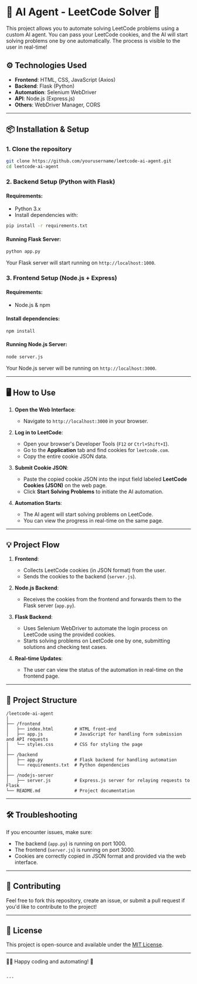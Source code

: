 # 🚀 AI Agent - LeetCode Solver 🤖

This project allows you to automate solving LeetCode problems using a custom AI agent. You can pass your LeetCode cookies, and the AI will start solving problems one by one automatically. The process is visible to the user in real-time!

## ⚙️ Technologies Used

- **Frontend**: HTML, CSS, JavaScript (Axios)
- **Backend**: Flask (Python)
- **Automation**: Selenium WebDriver
- **API**: Node.js (Express.js)
- **Others**: WebDriver Manager, CORS

---

## 📦 Installation & Setup

### 1. Clone the repository

```bash
git clone https://github.com/yourusername/leetcode-ai-agent.git
cd leetcode-ai-agent
```

### 2. Backend Setup (Python with Flask)

#### Requirements:
- Python 3.x
- Install dependencies with:

```bash
pip install -r requirements.txt
```

#### Running Flask Server:

```bash
python app.py
```

Your Flask server will start running on `http://localhost:1000`.

### 3. Frontend Setup (Node.js + Express)

#### Requirements:
- Node.js & npm

#### Install dependencies:

```bash
npm install
```

#### Running Node.js Server:

```bash
node server.js
```

Your Node.js server will be running on `http://localhost:3000`.

---

## 🖥️ How to Use

1. **Open the Web Interface**:
   - Navigate to `http://localhost:3000` in your browser.

2. **Log in to LeetCode**:
   - Open your browser's Developer Tools (`F12` or `Ctrl+Shift+I`).
   - Go to the **Application** tab and find cookies for `leetcode.com`.
   - Copy the entire cookie JSON data.

3. **Submit Cookie JSON**:
   - Paste the copied cookie JSON into the input field labeled **LeetCode Cookies (JSON)** on the web page.
   - Click **Start Solving Problems** to initiate the AI automation.

4. **Automation Starts**:
   - The AI agent will start solving problems on LeetCode.
   - You can view the progress in real-time on the same page.

---

## 💡 Project Flow

1. **Frontend**:
   - Collects LeetCode cookies (in JSON format) from the user.
   - Sends the cookies to the backend (`server.js`).

2. **Node.js Backend**:
   - Receives the cookies from the frontend and forwards them to the Flask server (`app.py`).
   
3. **Flask Backend**:
   - Uses Selenium WebDriver to automate the login process on LeetCode using the provided cookies.
   - Starts solving problems on LeetCode one by one, submitting solutions and checking test cases.

4. **Real-time Updates**:
   - The user can view the status of the automation in real-time on the frontend page.

---

## 📜 Project Structure

```
/leetcode-ai-agent
│
├── /frontend
│   ├── index.html        # HTML front-end
│   ├── app.js            # JavaScript for handling form submission and API requests
│   └── styles.css        # CSS for styling the page
│
├── /backend
│   ├── app.py            # Flask backend for handling automation
│   └── requirements.txt  # Python dependencies
│
├── /nodejs-server
│   ├── server.js         # Express.js server for relaying requests to Flask
└── README.md             # Project documentation
```

---

## 🛠️ Troubleshooting

If you encounter issues, make sure:
- The backend (`app.py`) is running on port 1000.
- The frontend (`server.js`) is running on port 3000.
- Cookies are correctly copied in JSON format and provided via the web interface.

---

## 🤝 Contributing

Feel free to fork this repository, create an issue, or submit a pull request if you'd like to contribute to the project!

---

## 📄 License

This project is open-source and available under the [MIT License](LICENSE).

---

👨‍💻 Happy coding and automating! 🎉
```

---
